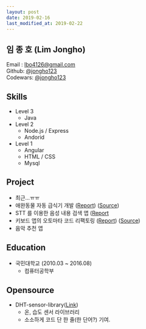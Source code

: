 ```yaml
---
layout: post
date: 2019-02-16
last_modified_at: 2019-02-22
---
```


## 임 종 호 (Lim Jongho)

Email : lbo4126@gmail.com  
Github: [@jongho123](http://github.com/jongho123)  
Codewars: [@jongho123](https://www.codewars.com/users/jongho123)  

## Skills
- Level 3
  - Java
- Level 2
  - Node.js / Express
  - Andorid
- Level 1
  - Angular
  - HTML / CSS
  - Mysql

## Project
- 최근...ㅠㅠ
- 애완동물 자동 급식기 개발 ([Report]()) ([Source]())
- STT 를 이용한 음성 내용 검색 앱
  ([Report](/posts/sound-tag.html)
- 키보드 앱의 오토마타 코드 리팩토링
  ([Report](/posts/nurumi-refactoring.html))
  ([Source](https://github.com/2015nlpcapstone/Nurumi))
- 음악 추천 앱

## Education
- 국민대학교 (2010.03 ~ 2016.08)
    - 컴퓨터공학부

## Opensource
- DHT-sensor-library([Link](https://github.com/adafruit/DHT-sensor-library))
    - 온, 습도 센서 라이브러리
    - 소소하게 코드 단 한 줄(한 단어?) 기여.
